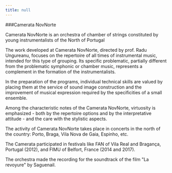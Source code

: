 ```yaml
---
title: null
---
```


###Camerata NovNorte

Camerata NovNorte is an orchestra of chamber of strings constituted by young instrumentalists of the North of Portugal

The work developed at Camerata NovNorte, directed by prof. Radu Ungureanu, focuses on the repertoire of all times of instrumental music, intended for this type of grouping. Its specific problematic, partially different from the problematic symphonic or chamber music, represents a complement in the formation of the instrumentalists.

In the preparation of the programs, individual technical skills are valued by placing them at the service of sound image construction and the improvement of musical expression required by the specificities of a small ensemble.

Among the characteristic notes of the Camerata NovNorte, virtuosity is emphasized - both by the repertoire options and by the interpretative attitude - and the care with the stylistic aspects.

The activity of Camerata NovNorte takes place in concerts in the north of the country: Porto, Braga, Vila Nova de Gaia, Espinho, etc.

The Camerata participated in festivals like FAN of Vila Real and Bragança, Portugal (2012), and FIMU of Belfort, France (2014 and 2017).

The orchestra made the recording for the soundtrack of the film "La revoyure" by Saguenail.
